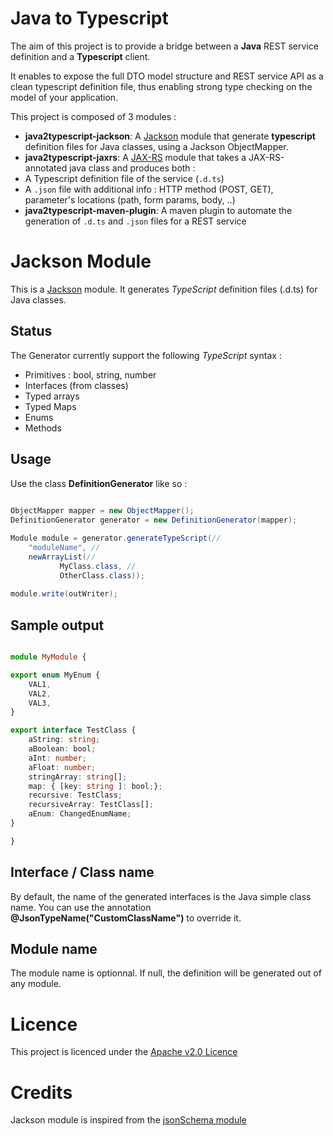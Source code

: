 # Java to Typescript

The aim of this project is to provide a bridge between a **Java** REST service definition and 
a **Typescript** client. 

It enables to expose the full DTO model structure and REST service API as a clean typescript definition file, thus enabling strong type checking on the model of your application.

This project is composed of 3 modules :
* **java2typescript-jackson**: A [Jackson](http://jackson.codehaus.org/) module that generate **typescript** definition files for Java classes, using a Jackson ObjectMapper.
* **java2typescript-jaxrs**: A [JAX-RS](https://jax-rs-spec.java.net/) module that takes a JAX-RS-annotated java class and produces both :
 * A Typescript definition file of the service (`.d.ts`)
 * A `.json` file with additional info : HTTP method (POST, GET), parameter's locations (path, form params, body, ..)
* **java2typescript-maven-plugin**: A maven plugin to automate the generation of `.d.ts` and `.json` files for a REST service

# Jackson Module

This is a [Jackson](http://jackson.codehaus.org/) module.
It generates *TypeScript* definition files (.d.ts) for Java classes.

## Status

The Generator currently support the following *TypeScript* syntax :

* Primitives : bool, string, number
* Interfaces (from classes)
* Typed arrays
* Typed Maps
* Enums
* Methods

## Usage

Use the class **DefinitionGenerator** like so :
```java
	
ObjectMapper mapper = new ObjectMapper();
DefinitionGenerator generator = new DefinitionGenerator(mapper);

Module module = generator.generateTypeScript(//
    "moduleName", //
    newArrayList(//
           MyClass.class, //
           OtherClass.class));
           
module.write(outWriter);
```

## Sample output

```typescript

module MyModule {

export enum MyEnum {
    VAL1,
    VAL2,
    VAL3,
}

export interface TestClass {
    aString: string;
    aBoolean: bool;
    aInt: number;
    aFloat: number;
    stringArray: string[];
    map: { [key: string ]: bool;};
    recursive: TestClass;
    recursiveArray: TestClass[];
    aEnum: ChangedEnumName;
}

}
```


## Interface / Class name


By default, the name of the generated interfaces is the Java simple class name.
You can use the annotation **@JsonTypeName("CustomClassName")** to override it.

## Module name

The module name is optionnal. If null, the definition will be generated out of any module.

# Licence

This project is licenced under the [Apache v2.0 Licence](http://www.apache.org/licenses/LICENSE-2.0.html)


# Credits

Jackson module is inspired from the [jsonSchema module](https://github.com/FasterXML/jackson-module-jsonSchema)



